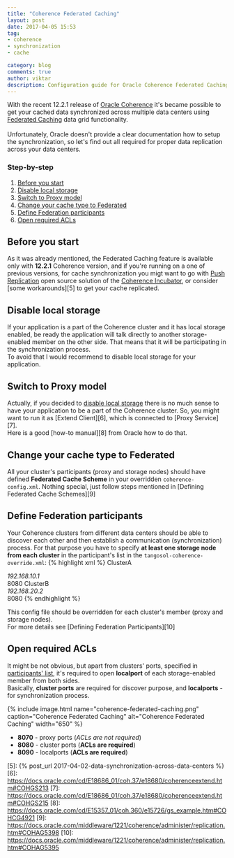 ```yaml
---
title: "Coherence Federated Caching"
layout: post
date: 2017-04-05 15:53
tag:
- coherence
- synchronization
- cache

category: blog
comments: true
author: viktar
description: Configuration guide for Oracle Coherence Federated Caching Setup
---
```


With the recent 12.2.1 release of [Oracle Coherence][1] it's became
possible to get your cached data synchronized across multiple data
centers using [Federated Caching][2] data grid functionality.<br/>
<br/>
Unfortunately, Oracle doesn't provide a clear documentation how to setup
the synchronization, so let's find out all required for proper data
replication across your data centers.

<!--more-->

### Step-by-step

1. [Before you start](#before-you-start)
2. [Disable local storage](#disable-local-storage)
3. [Switch to Proxy model](#switch-to-proxy-model)
4. [Change your cache type to Federated](#change-your-cache-type-to-federated)
5. [Define Federation participants](#define-federation-participants)
6. [Open required ACLs](#open-required-acls)

## Before you start
As it was already mentioned, the Federated Caching feature is available
only with **12.2.1** Coherence version, and if you're running on a one
of previous versions, for cache synchronization you migt want to go
with [Push Replication][3] open source solution of the
[Coherence Incubator][4], or consider [some workarounds][5] to get your
cache replicated.<br/>

## Disable local storage
If your application is a part of the Coherence cluster and it has local
storage enabled, be ready the application will talk directly to another
storage-enabled member on the other side. That means that it will be
participating in the synchronization process.<br/>
To avoid that I would recommend to disable local storage for your
application.

## Switch to Proxy model
Actually, if you decided to [disable local storage](#disable-local-storage-if-possible)
there is no much sense to have your application to be a part of the
Coherence cluster. So, you might want to run it as [Extend Client][6],
which is connected to [Proxy Service][7].<br/>
Here is a good [how-to manual][8] from Oracle how to do that.

## Change your cache type to Federated
All your cluster's participants (proxy and storage nodes) should have
defined **Federated Cache Scheme** in your overridden
`coherence-config.xml`. Nothing special, just follow steps mentioned in
[Defining Federated Cache Schemes][9]

## Define Federation participants
Your Coherence clusters from different data centers should be able
to discover each other and then establish a communication (synchronization)
process. For that purpose you have to specify **at least one storage node
from each cluster** in the participant's list in the
`tangosol-coherence-override.xml`:
{% highlight xml %}
<federation-config>
   <participants>
      <participant>
         <name>ClusterA</name>
         <name-service-addresses>
            <address>192.168.10.1</address>
            <port>8080</port>
         </name-service-addresses>
      </participant>
      <participant>
         <name>ClusterB</name>
         <name-service-addresses>
            <address>192.168.20.2</address>
            <port>8080</port>
         </name-service-addresses>
      </participant>
   </participants>
</federation-config>
{% endhighlight %}

This config file should be overridden for each cluster's member
(proxy and storage nodes).<br/>
For more details see [Defining Federation Participants][10]

## Open required ACLs
It might be not obvious, but apart from clusters' ports, specified in
[participants' list](#define-federation-participants), it's required to
open **localport** of each storage-enabled member from both sides.<br/>
Basically, **cluster ports** are required for discover purpose, and
**localports** - for synchronization process.

{% include image.html name="coherence-federated-caching.png"
           caption="Coherence Federated Caching"
           alt="Coherence Federated Caching"
           width="650" %}
* **8070** - proxy ports (*ACLs are not required*)
* **8080** - cluster ports (**ACLs are required**)
* **8090** - localports (**ACLs are required**)

[1]: https://docs.oracle.com/middleware/1221/coherence/index.html
[2]: https://docs.oracle.com/middleware/1221/coherence/administer/replication.htm#COHAG5388
[3]: http://coherence-community.github.io/coherence-incubator/11.0.0/pushreplicationpattern/index.html
[4]: http://coherence-community.github.io/coherence-incubator/11.0.0/
[5]: {% post_url 2017-04-02-data-synchronization-across-data-centers %}
[6]: https://docs.oracle.com/cd/E18686_01/coh.37/e18680/coherenceextend.htm#COHGS213
[7]: https://docs.oracle.com/cd/E18686_01/coh.37/e18680/coherenceextend.htm#COHGS215
[8]: https://docs.oracle.com/cd/E15357_01/coh.360/e15726/gs_example.htm#COHCG4921
[9]: https://docs.oracle.com/middleware/1221/coherence/administer/replication.htm#COHAG5398
[10]: https://docs.oracle.com/middleware/1221/coherence/administer/replication.htm#COHAG5395
